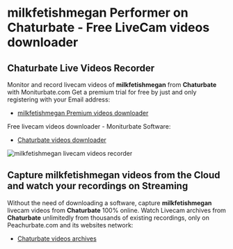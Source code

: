 # milkfetishmegan Performer on Chaturbate - Free LiveCam videos downloader

## Chaturbate Live Videos Recorder

Monitor and record livecam videos of **milkfetishmegan** from **Chaturbate** with Moniturbate.com
Get a premium trial for free by just and only registering with your Email address:
* [milkfetishmegan Premium videos downloader](https://moniturbate.com/request-demo-licence-key.html)

Free livecam videos downloader - Moniturbate Software:
* [Chaturbate videos downloader](https://moniturbate.com/moniturbate-download-software.html)

![milkfetishmegan livecam videos recorder](https://peachurnet.com/templates/moniturbate-software.png)


## Capture milkfetishmegan videos from the Cloud and watch your recordings on Streaming

Without the need of downloading a software, capture **milkfetishmegan** livecam videos from **Chaturbate** 100% online.
Watch Livecam archives from **Chaturbate** unlimitedly from thousands of existing recordings, only on Peachurbate.com and its websites network:
* [Chaturbate videos archives](https://peachurnet.com/)